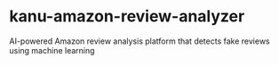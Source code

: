 # kanu-amazon-review-analyzer
AI-powered Amazon review analysis platform that detects fake reviews using machine learning
